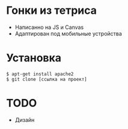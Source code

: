# Гонки из тетриса
 - Написанно на JS и Canvas
 - Адаптирован под мобильные устройства

# Установка
```
$ apt-get install apache2
$ git clone [ссылка на проект]
```
# TODO
- Дизайн

